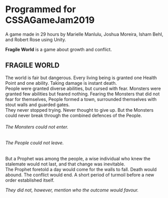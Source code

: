 # Programmed for CSSAGameJam2019
A game made in 29 hours by Marielle Manlulu, Joshua Moreira, Isham Behl, and Robert Rose using Unity.

__Fragile World__ is a game about growth and conflict.
  
  

## **FRAGILE WORLD**
The world is fair but dangerous. Every living being is granted one Health Point and one ability. Taking damage is instant death.  
People were granted diverse abilities, but cursed with fear. Monsters were granted few abilities but feared nothing.
Fearing the Monsters that did not fear for themselves, People formed a town, surrounded themselves with stout walls and guarded gates.  
They never stopped trying. Never thought to give up. But the Monsters could never break through the combined defences of the People.

###### *The Monsters could not enter.*  
###### *The People could not leave.*  

But a Prophet was among the people, a wise individual who knew the stalemate would not last, and that change was inevitable.  
The Prophet foretold a day would come for the walls to fall. Death would abound. The conflict would end. A short period of turmoil before a new order established itself.  

_They did not, however, mention who the outcome would favour._
